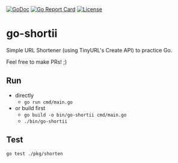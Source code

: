 [![GoDoc](https://godoc.org/github.com/golang/gddo?status.svg)](https://godoc.org/github.com/ToJen/go-shortii)
[![Go Report Card](https://goreportcard.com/badge/gojp/goreportcard)](https://goreportcard.com/report/github.com/ToJen/go-shortii)
[![License](https://img.shields.io/badge/License-Apache%202.0-blue.svg)](https://github.com/ToJen/go-shortii/blob/master/LICENSE)


# go-shortii
Simple URL Shortener (using TinyURL's Create API) to practice Go.

Feel free to make PRs! ;)

## Run
- directly
    - `go run cmd/main.go`
- or build first
    - `go build -o bin/go-shortii cmd/main.go`
    - `./bin/go-shortii`

## Test
`go test ./pkg/shorten`
